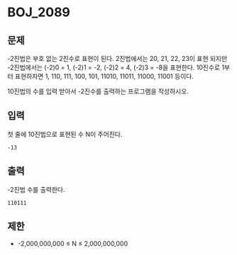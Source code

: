 # BOJ_2089

## 문제

-2진법은 부호 없는 2진수로 표현이 된다. 2진법에서는 20, 21, 22, 23이 표현 되지만 -2진법에서는 (-2)0 = 1, (-2)1 = -2, (-2)2 = 4, (-2)3 = -8을 표현한다. 10진수로 1부터 표현하자면 1, 110, 111, 100, 101, 11010, 11011, 11000, 11001 등이다.

10진법의 수를 입력 받아서 -2진수를 출력하는 프로그램을 작성하시오.

## 입력

첫 줄에 10진법으로 표현된 수 N이 주어진다.

```
-13
```

## 출력

-2진법 수를 출력한다.

```
110111
```

## 제한

- -2,000,000,000 ≤ N ≤ 2,000,000,000